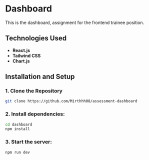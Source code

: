 # Dashboard

This is the dashboard, assignment for the frontend trainee position.

## Technologies Used

- **React.js**
- **Tailwind CSS**
- **Chart.js**

## Installation and Setup

### 1. Clone the Repository

```bash
git clone https://github.com/Mirthhh08/assessment-dashboard
```

### 2. Install dependencies:

```  bash
cd dashboard
npm install
```

### 3. Start the server:

```bash
npm run dev
```
